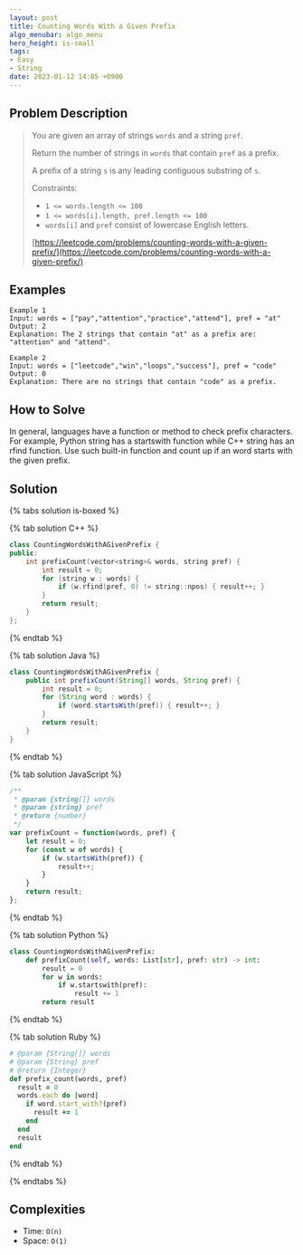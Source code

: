 ```yaml
---
layout: post
title: Counting Words With a Given Prefix
algo_menubar: algo_menu
hero_height: is-small
tags:
- Easy
- String
date: 2023-01-12 14:05 +0900
---
```

## Problem Description
> You are given an array of strings `words` and a string `pref`.
>
> Return the number of strings in `words` that contain `pref` as a prefix.
>
> A prefix of a string `s` is any leading contiguous substring of `s`.
>
> Constraints:
> - `1 <= words.length <= 100`
> - `1 <= words[i].length, pref.length <= 100`
> - `words[i]` and `pref` consist of lowercase English letters.
>
> [https://leetcode.com/problems/counting-words-with-a-given-prefix/](https://leetcode.com/problems/counting-words-with-a-given-prefix/)

## Examples
```
Example 1
Input: words = ["pay","attention","practice","attend"], pref = "at"
Output: 2
Explanation: The 2 strings that contain "at" as a prefix are: "attention" and "attend".
```

```
Example 2
Input: words = ["leetcode","win","loops","success"], pref = "code"
Output: 0
Explanation: There are no strings that contain "code" as a prefix.
```

## How to Solve
In general, languages have a function or method to check prefix characters.
For example, Python string has a startswith function while C++ string has an rfind function.
Use such built-in function and count up if an word starts with the given prefix.

## Solution

{% tabs solution is-boxed %}

{% tab solution C++ %}
```cpp
class CountingWordsWithAGivenPrefix {
public:
    int prefixCount(vector<string>& words, string pref) {
        int result = 0;
        for (string w : words) {
            if (w.rfind(pref, 0) != string::npos) { result++; }
        }
        return result;
    }
};
```
{% endtab %}

{% tab solution Java %}
```java
class CountingWordsWithAGivenPrefix {
    public int prefixCount(String[] words, String pref) {
        int result = 0;
        for (String word : words) {
            if (word.startsWith(pref)) { result++; }
        }
        return result;
    }
}
```
{% endtab %}

{% tab solution JavaScript %}
```js
/**
 * @param {string[]} words
 * @param {string} pref
 * @return {number}
 */
var prefixCount = function(words, pref) {
    let result = 0;
    for (const w of words) {
        if (w.startsWith(pref)) {
            result++;
        }
    }
    return result;
};
```
{% endtab %}

{% tab solution Python %}
```python
class CountingWordsWithAGivenPrefix:
    def prefixCount(self, words: List[str], pref: str) -> int:
        result = 0
        for w in words:
            if w.startswith(pref):
                result += 1
        return result
```
{% endtab %}

{% tab solution Ruby %}
```ruby
# @param {String[]} words
# @param {String} pref
# @return {Integer}
def prefix_count(words, pref)
  result = 0
  words.each do |word|
    if word.start_with?(pref)
      result += 1
    end
  end
  result
end
```
{% endtab %}

{% endtabs %}



## Complexities
- Time: `O(n)`
- Space: `O(1)`
